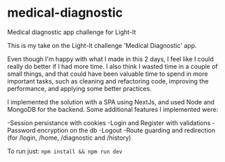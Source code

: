 # medical-diagnostic
Medical diagnostic app challenge for Light-It

This is my take on the Light-It challenge 'Medical Diagnostic' app.

Even though I'm happy with what I made in this 2 days, I feel like I could really do better if I had more time. I also think I wasted time in a couple of small things, and that could have been valuable time to spend in more important tasks, such as cleaning and refactoring code, improving the performance, and applying some better practices. 

I implemented the solution with a SPA using NextJs, and used Node and MongoDB for the backend.
Some additional features I implemented were:

-Session persistance with cookies
-Login and Register with validations
-Password encryption on the db
-Logout
-Route guarding and redirection (for /login, /home, /diagnostic and /history)
 
 To run just:
 `npm install &&
 npm run dev`
